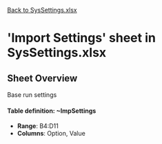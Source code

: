 [Back to SysSettings.xlsx](README.md)

# 'Import Settings' sheet in SysSettings.xlsx

## Sheet Overview

Base run settings

#### Table definition: ~ImpSettings
- **Range**: B4:D11
- **Columns**: Option, Value

